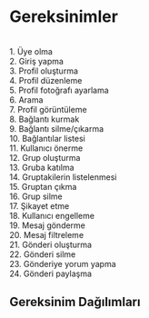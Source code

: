 <h1>Gereksinimler</h1>
<br>
1. Üye olma <br>
2. Giriş yapma <br>
3. Profil oluşturma <br> 
4. Profil düzenleme <br>
5. Profil fotoğrafı ayarlama <br>
6. Arama <br>
7. Profil görüntüleme <br>
8. Bağlantı kurmak <br>
9. Bağlantı silme/çıkarma  <br>
10. Bağlantılar listesi <br>
11. Kullanıcı önerme <br>
12. Grup oluşturma <br>
13. Gruba katılma <br>
14. Gruptakilerin listelenmesi <br>
15. Gruptan çıkma <br>
16. Grup silme <br>
17. Şikayet etme <br>
18. Kullanıcı engelleme  <br>
19. Mesaj gönderme <br>
20. Mesaj filtreleme <br>
21. Gönderi oluşturma  <br>
22. Gönderi silme <br>
23. Gönderiye yorum yapma <br>
24. Gönderi paylaşma <br>
<h2>Gereksinim Dağılımları</h2>
